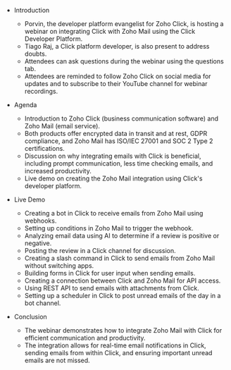 - Introduction
  - Porvin, the developer platform evangelist for Zoho Click, is hosting a webinar on integrating Click with Zoho Mail using the Click Developer Platform.
  - Tiago Raj, a Click platform developer, is also present to address doubts.
  - Attendees can ask questions during the webinar using the questions tab.
  - Attendees are reminded to follow Zoho Click on social media for updates and to subscribe to their YouTube channel for webinar recordings.

- Agenda
  - Introduction to Zoho Click (business communication software) and Zoho Mail (email service).
  - Both products offer encrypted data in transit and at rest, GDPR compliance, and Zoho Mail has ISO/IEC 27001 and SOC 2 Type 2 certifications.
  - Discussion on why integrating emails with Click is beneficial, including prompt communication, less time checking emails, and increased productivity.
  - Live demo on creating the Zoho Mail integration using Click's developer platform.

- Live Demo
  - Creating a bot in Click to receive emails from Zoho Mail using webhooks.
  - Setting up conditions in Zoho Mail to trigger the webhook.
  - Analyzing email data using AI to determine if a review is positive or negative.
  - Posting the review in a Click channel for discussion.
  - Creating a slash command in Click to send emails from Zoho Mail without switching apps.
  - Building forms in Click for user input when sending emails.
  - Creating a connection between Click and Zoho Mail for API access.
  - Using REST API to send emails with attachments from Click.
  - Setting up a scheduler in Click to post unread emails of the day in a bot channel.

- Conclusion
  - The webinar demonstrates how to integrate Zoho Mail with Click for efficient communication and productivity.
  - The integration allows for real-time email notifications in Click, sending emails from within Click, and ensuring important unread emails are not missed.